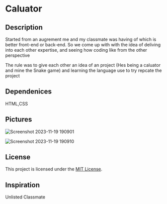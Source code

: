 # Caluator



## Description

Started from an augrement me and my classmate was having of which is better front-end or back-end.
So we come up with with the idea of deliving into each other expertise, and seeing how coding like from the other perspective


The rule was to give each other an idea of an project (Hes being a caluator and mine the Snake game) and learning the language use to try repcate the project

## Dependenices
HTML,CSS

## Pictures
![Screenshot 2023-11-19 190901](https://github.com/odyess3/Calulator/assets/138304906/8bc535cc-88b9-49ef-92b3-d6cc3346500e)


![Screenshot 2023-11-19 190910](https://github.com/odyess3/Calulator/assets/138304906/363c3928-63fc-4617-aee3-368275749de3)


## License

This project is licensed under the [MIT License](LICENSE).

## Inspiration

Unlisted Classmate

